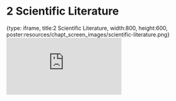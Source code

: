 # 2 Scientific Literature
 
{type: iframe, title:2 Scientific Literature, width:800, height:600, poster:resources/chapt_screen_images/scientific-literature.png}
![](http://science.c-moor.org/miniCURE-RNA-seq/scientific-literature.html)
 

 
